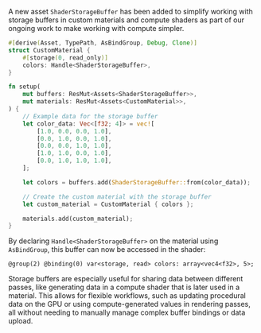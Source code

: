 A new asset `ShaderStorageBuffer` has been added to simplify working with storage buffers in custom materials and compute shaders as part of our ongoing work to make working with compute simpler.

```rust
#[derive(Asset, TypePath, AsBindGroup, Debug, Clone)]
struct CustomMaterial {
    #[storage(0, read_only)]
    colors: Handle<ShaderStorageBuffer>,
}

fn setup(
    mut buffers: ResMut<Assets<ShaderStorageBuffer>>,
    mut materials: ResMut<Assets<CustomMaterial>>,
) {
    // Example data for the storage buffer
    let color_data: Vec<[f32; 4]> = vec![
        [1.0, 0.0, 0.0, 1.0],
        [0.0, 1.0, 0.0, 1.0],
        [0.0, 0.0, 1.0, 1.0],
        [1.0, 1.0, 0.0, 1.0],
        [0.0, 1.0, 1.0, 1.0],
    ];

    let colors = buffers.add(ShaderStorageBuffer::from(color_data));

    // Create the custom material with the storage buffer
    let custom_material = CustomMaterial { colors };

    materials.add(custom_material);
}
```

By declaring `Handle<ShaderStorageBuffer>` on the material using `AsBindGroup`, this buffer can now be accessed in the shader:

```wgsl
@group(2) @binding(0) var<storage, read> colors: array<vec4<f32>, 5>;
```

Storage buffers are especially useful for sharing data between different passes, like generating data in a compute shader that is later used in a material. This allows for flexible workflows, such as updating procedural data on the GPU or using compute-generated values in rendering passes, all without needing to manually manage complex buffer bindings or data upload.
